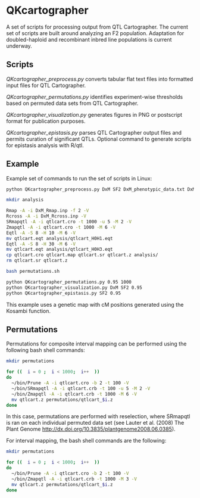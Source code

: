 # QKcartographer
A set of scripts for processing output from QTL Cartographer. The current set of scripts are built around analyzing an F2 population. Adaptation for doubled-haploid and recombinant inbred line populations is current underway.

## Scripts
<i>QKcartographer_preprocess.py</i> converts tabular flat text files into formatted input files for QTL Cartographer.

<i>QKcartographer_permutations.py</i> identifies experiment-wise thresholds based on permuted data sets from QTL Cartographer.

<i>QKcartographer_visualization.py</i> generates figures in PNG or postscript format for publication purposes.

<i>QKcartographer_epistasis.py</i> parses QTL Cartographer output files and permits curation of significant QTLs. Optional command to generate scripts for epistasis analysis with R/qtl.

## Example
Example set of commands to run the set of scripts in Linux:
```bash
python QKcartographer_preprocess.py DxM SF2 DxM_phenotypic_data.txt DxM_genetic_map.txt

mkdir analysis

Rmap -A -i DxM_Rmap.inp -f 2 -V
Rcross -A -i DxM_Rcross.inp -V
SRmapqtl -A -i qtlcart.cro -t 1000 -u 5 -M 2 -V
Zmapqtl -A -i qtlcart.cro -t 1000 -M 6 -V
Eqtl -A -S 8 -H 10 -M 6 -V
mv qtlcart.eqt analysis/qtlcart_H0H1.eqt
Eqtl -A -S 8 -H 30 -M 6 -V
mv qtlcart.eqt analysis/qtlcart_H0H3.eqt
cp qtlcart.cro qtlcart.map qtlcart.sr qtlcart.z analysis/
rm qtlcart.sr qtlcart.z

bash permutations.sh

python QKcartographer_permutations.py 0.95 1000
python QKcartographer_visualization.py DxM SF2 0.95
python QKcartographer_epistasis.py SF2 0.95
```
This example uses a genetic map with cM positions generated using the Kosambi function.

## Permutations
Permutations for composite interval mapping can be performed using the following bash shell commands:

```bash
mkdir permutations

for ((  i = 0 ;  i < 1000;  i++  ))
do
  ~/bin/Prune -A -i qtlcart.cro -b 2 -t 100 -V
  ~/bin/SRmapqtl -A -i qtlcart.crb -t 100 -u 5 -M 2 -V
  ~/bin/Zmapqtl -A -i qtlcart.crb -t 1000 -M 6 -V
  mv qtlcart.z permutations/qtlcart_$i.z
done
```

In this case, permutations are performed with reselection, where SRmapqtl is ran on each individual permuted data set (see Lauter et al. (2008) The Plant Genome http://dx.doi.org/10.3835/plantgenome2008.06.0385).

For interval mapping, the bash shell commands are the following:

```bash
mkdir permutations

for ((  i = 0 ;  i < 1000;  i++  ))
do
  ~/bin/Prune -A -i qtlcart.cro -b 2 -t 100 -V
  ~/bin/Zmapqtl -A -i qtlcart.crb -t 1000 -M 3 -V
  mv qtlcart.z permutations/qtlcart_$i.z
done
```
